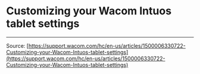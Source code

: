 # Customizing your Wacom Intuos tablet settings



---
Source: [https://support.wacom.com/hc/en-us/articles/1500006330722-Customizing-your-Wacom-Intuos-tablet-settings](https://support.wacom.com/hc/en-us/articles/1500006330722-Customizing-your-Wacom-Intuos-tablet-settings)
